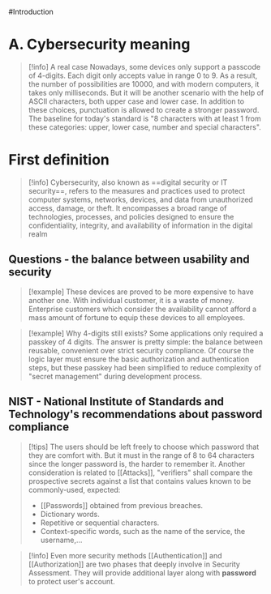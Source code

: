 #Introduction

# A. Cybersecurity meaning

>[!info] A real case
Nowadays, some devices only support a passcode of 4-digits. Each digit only accepts value in range 0 to 9. As a result, the number of possibilities are 10000, and with modern computers, it takes only milliseconds. But it will be another scenario with the help of ASCII characters, both upper case and lower case. In addition to these choices, punctuation is allowed to create a stronger password. The baseline for today's standard is "8 characters with at least 1 from these categories: upper, lower case, number and special characters".

# First definition
>[!info]
>Cybersecurity, also known as ==digital security or IT security==, refers to the measures and practices used to protect computer systems, networks, devices, and data from unauthorized access, damage, or theft. It encompasses a broad range of technologies, processes, and policies designed to ensure the confidentiality, integrity, and availability of information in the digital realm
## Questions - the balance between usability and security

> [!example]
> These devices are proved to be more expensive to have another one. With individual customer, it is a waste of money. Enterprise customers which consider the availability cannot afford a mass amount of fortune to equip these devices to all employees.

>[!example] Why 4-digits still exists?
> Some applications only required a passkey of 4 digits. The answer is pretty simple: the balance between reusable, convenient over strict security compliance. Of course the logic layer must ensure the basic authorization and authentication steps, but these passkey had been simplified to reduce complexity of "secret management" during development process.

## NIST - National Institute of Standards and Technology's recommendations about password compliance

>[!tips]
>The users should be left freely to choose which password that they are comfort with. But it must in the range of 8 to 64 characters since the longer password is, the harder to remember it.
>Another consideration is related to [[Attacks]], "verifiers" shall compare the prospective secrets against a list that contains values known to be commonly-used, expected:
>- [[Passwords]] obtained from previous breaches.
>- Dictionary words.
>- Repetitive or sequential characters.
>- Context-specific words, such as the name of the service, the username,...

>[!info] Even more security methods
>[[Authentication]] and [[Authorization]] are two phases that deeply involve in Security Assessment. They will provide additional layer along with **password** to protect user's account.



